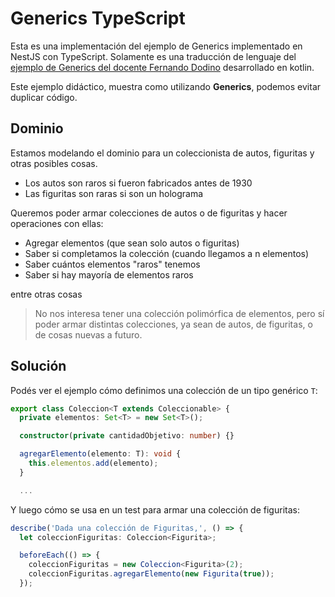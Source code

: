 
# Generics TypeScript

Esta es una implementación del ejemplo de Generics implementado en NestJS con TypeScript. Solamente es una traducción de lenguaje del [ejemplo de Generics del docente Fernando Dodino](https://github.com/uqbar-project/eg-generics-kotlin) desarrollado en kotlin.

Este ejemplo didáctico, muestra como utilizando **Generics**, podemos evitar duplicar código.

## Dominio

Estamos modelando el dominio para un coleccionista de autos, figuritas y otras posibles cosas.

- Los autos son raros si fueron fabricados antes de 1930
- Las figuritas son raras si son un holograma

Queremos poder armar colecciones de autos o de figuritas y hacer operaciones con ellas:

- Agregar elementos (que sean solo autos o figuritas)
- Saber si completamos la colección (cuando llegamos a n elementos)
- Saber cuántos elementos "raros" tenemos
- Saber si hay mayoría de elementos raros 

entre otras cosas

> No nos interesa tener una colección polimórfica de elementos, pero sí poder armar distintas colecciones, ya sean de autos, de figuritas, o de cosas nuevas a futuro.

## Solución

Podés ver el ejemplo cómo definimos una colección de un tipo genérico `T`:

``` typescript
export class Coleccion<T extends Coleccionable> {
  private elementos: Set<T> = new Set<T>();

  constructor(private cantidadObjetivo: number) {}

  agregarElemento(elemento: T): void {
    this.elementos.add(elemento);
  }

  ...
```

Y luego cómo se usa en un test para armar una colección de figuritas:

``` typescript
describe('Dada una colección de Figuritas,', () => {
  let coleccionFiguritas: Coleccion<Figurita>;

  beforeEach(() => {
    coleccionFiguritas = new Coleccion<Figurita>(2);
    coleccionFiguritas.agregarElemento(new Figurita(true));
  });
```
